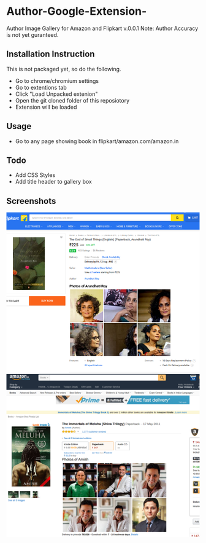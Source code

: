 # Author-Google-Extension-
Author Image Gallery for Amazon and Flipkart v.0.0.1
Note: Author Accuracy is not yet guranteed.
## Installation Instruction
This is not packaged yet, so do the following.

- Go to chrome/chromium settings
- Go to extentions tab
- Click "Load Unpacked extenion"
- Open the git cloned folder of this reposiotory 
- Extension will be loaded

## Usage
- Go to any page showing book in flipkart/amazon.com/amazon.in

## Todo
- Add CSS Styles
- Add title header to gallery box

## Screenshots
![Screenshots](https://raw.githubusercontent.com/geekodour/Author-Google-Extension-/master/screenshots/5.png)
![Screenshots](https://raw.githubusercontent.com/geekodour/Author-Google-Extension-/master/screenshots/6.png)
